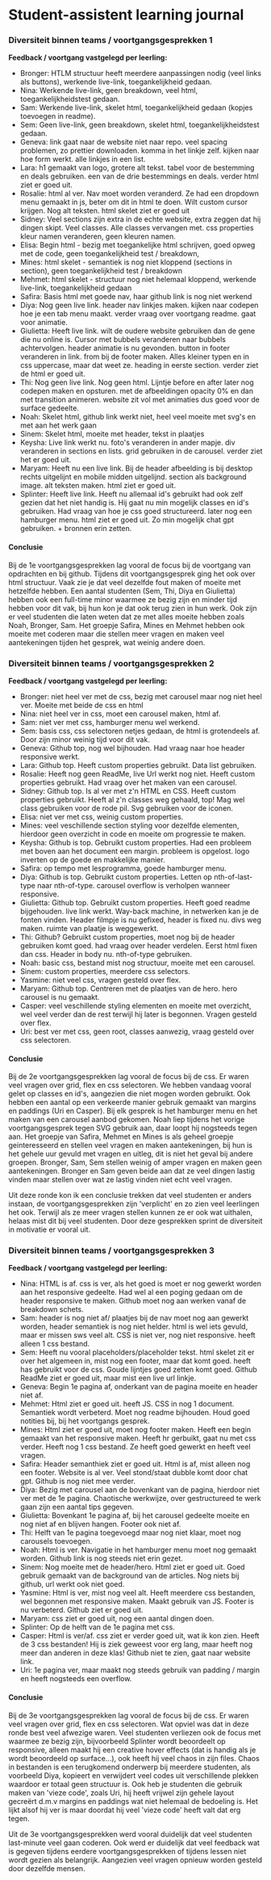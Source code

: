 # Student-assistent learning journal
### Diversiteit binnen teams / voortgangsgesprekken 1

**Feedback / voortgang vastgelegd per leerling:**
- Bronger: HTLM structuur heeft meerdere aanpassingen nodig (veel links als buttons), werkende live-link, toegankelijkheid gedaan.
- Nina: Werkende live-link, geen breakdown, veel html, toegankelijkheidstest gedaan.
- Sam: Werkende live-link, skelet html, toegankelijkheid gedaan (kopjes toevoegen in readme).
- Sem: Geen live-link, geen breakdown, skelet html, toegankelijkheidstest gedaan.
- Geneva: link gaat naar de website niet naar repo. veel spacing problemen, zo prettier downloaden. komma in het linkje zelf. kijken naar hoe form werkt. alle linkjes in een list. 
- Lara: h1 gemaakt van logo, grotere alt tekst. tabel voor de bestemming en deals gebruiken. een van de drie bestemmings en deals. verder html ziet er goed uit.
- Rosalie: html al ver. Nav moet worden veranderd. Ze had een dropdown menu gemaakt in js, beter om dit in html te doen. Wilt custom cursor krijgen. Nog alt teksten. html skelet ziet er goed uit
- Sidney: Veel sections zijn extra in de echte website, extra zeggen dat hij dingen skipt. Veel classes. Alle classes vervangen met. css properties kleur namen veranderen, geen kleuren namen.
- Elisa: Begin html - bezig met toegankelijke html schrijven, goed opweg met de code, geen toegankelijkheid test / breakdown,
- Mines: html skelet - semantiek is nog niet kloppend (sections in section), geen toegankelijkheid test / breakdown
- Mehmet: html skelet - structuur nog niet helemaal kloppend, werkende live-link, toegankelijkheid gedaan
- Safira: Basis html met goede nav, haar github link is nog niet werkend
- Diya: Nog geen live link. header nav linkjes maken. kijken naar codepen hoe je een tab menu maakt. verder vraag over voortgang readme. gaat voor animatie. 
- Giulietta: Heeft live link. wilt de oudere website gebruiken dan de gene die nu online is. Cursor met bubbels veranderen naar bubbels achtervolgen. header animatie is nu gevonden. button in footer veranderen in link. from bij de footer maken. Alles kleiner typen en in css uppercase, maar dat weet ze. heading in eerste section. verder ziet de html er goed uit.
- Thi: Nog geen live link. Nog geen html. Lijntje before en after later nog codepen maken en opsturen. met de afbeeldingen opacity 0% en dan met transition animeren. website zit vol met animaties dus goed voor de surface gedeelte. 
- Noah: Skelet html, github link werkt niet, heel veel moeite met svg's en met aan het werk gaan
- Sinem: Skelet html, moeite met header, tekst in plaatjes
- Keysha: Live link werkt nu. foto's veranderen in ander mapje. div veranderen in sections en lists. grid gebruiken in de carousel. verder ziet het er goed uit. 
- Maryam: Heeft nu een live link. Bij de header afbeelding is bij desktop rechts uitgelijnt en mobile midden uitgelijnd. section als background image. alt teksten maken. html ziet er goed uit.
- Splinter: Heeft live link. Heeft nu allemaal id's gebruikt had ook zelf gezien dat het niet handig is. Hij gaat nu min mogelijk classes en id's gebruiken. Had vraag van hoe je css goed structureerd. later nog een hamburger menu. html ziet er goed uit. Zo min mogelijk chat gpt gebruiken. + bronnen erin zetten.


#### Conclusie

Bij de 1e voortgangsgesprekken lag vooral de focus bij de voortgang van opdrachten en bij github. Tijdens dit voortgangsgesprek ging het ook over html structuur. Vaak zie je dat veel dezelfde fout maken of moeite met hetzelfde hebben. Een aantal studenten (Sem, Thi, Diya en Giulietta) hebben ook een full-time minor waarmee ze bezig zijn en minder tijd hebben voor dit vak, bij hun kon je dat ook terug zien in hun werk. Ook zijn er veel studenten die laten weten dat ze met alles moeite hebben zoals Noah, Bronger, Sam. Het groepje Safira, Mines en Mehmet hebben ook moeite met coderen maar die stellen meer vragen en maken veel aantekeningen tijden het gesprek, wat weinig andere doen.

### Diversiteit binnen teams / voortgangsgesprekken 2

**Feedback / voortgang vastgelegd per leerling:**
- Bronger: niet heel ver met de css, bezig met carousel maar nog niet heel ver. Moeite met beide de css en html
- Nina: niet heel ver in css, moet een carousel maken, html af.
- Sam: niet ver met css, hamburger menu wel werkend.
- Sem: basis css, css selectoren netjes gedaan, de html is grotendeels af. Door zijn minor weinig tijd voor dit vak.
- Geneva:  Github top, nog wel bijhouden. Had vraag naar hoe header responsive werkt.
- Lara: Github top. Heeft custom properties gebruikt. Data list gebruiken.
- Rosalie: Heeft nog geen ReadMe, live Url werkt nog niet. Heeft custom properties gebruikt. Had vraag over het maken van een carousel.
- Sidney: Github top. Is al ver met z'n HTML en CSS. Heeft custom properties gebruikt. Heeft al z'n classes weg gehaald, top! Mag wel class gebruiken voor de rode pil. Svg gebruiken voor de iconen.
- Elisa: niet ver met css, weinig custom properties.
- Mines: veel veschillende section styling voor dezelfde elementen, hierdoor geen overzicht in code en moeite om progressie te maken.
- Keysha: Github is top. Gebruikt custom properties. Had een probleem met boven aan het document een margin. probleem is opgelost. logo inverten op de goede en makkelijke manier. 
- Safira: op tempo met lesprogramma, goede hamburger menu.
- Diya: Github is top. Gebruikt custom properties. Letten op nth-of-last-type naar nth-of-type. carousel overflow is verholpen wanneer responsive.
- Giulietta: Github top. Gebruikt custom properties. Heeft goed readme bijgehouden. live link werkt. Way-back machine, in netwerken kan je de fonten vinden. Header filmpje is nu gefixed, header is fixed nu. divs weg maken. ruimte van plaatje is weggewerkt.
- Thi: Github? Gebruikt custom properties, moet nog bij de header gebruiken komt goed. had vraag over header verdelen. Eerst html fixen dan css. Header in body nu. nth-of-type gebruiken.
- Noah: basic css, bestand mist nog structuur, moeite met een carousel.
- Sinem: custom properties, meerdere css selectors.
- Yasmine: niet veel css, vragen gesteld over flex.
- Maryam: Github top. Centreren met de plaatjes van de hero. hero carousel is nu gemaakt.
- Casper: veel veschillende styling elementen en moeite met overzicht, wel veel verder dan de rest terwijl hij later is begonnen. Vragen gesteld over flex.
- Uri: best ver met css, geen root, classes aanwezig, vraag gesteld over css selectoren.

#### Conclusie

Bij de 2e voortgangsgesprekken lag vooral de focus bij de css. Er waren veel vragen over grid, flex en css selectoren. We hebben vandaag vooral gelet op classes en id's, aangezien die niet mogen worden gebruikt. Ook hebben een aantal op een verkeerde manier gebruik gemaakt van margins en paddings (Uri en Casper). Bij elk gesprek is het hamburger menu en het maken van een carousel aanbod gekomen. Noah liep tijdens het vorige voortgangsgesprek tegen SVG gebruik aan, daar loopt hij nogsteeds tegen aan. Het groepje van Safira, Mehmet en Mines is als geheel groepje geinteresseerd en stellen veel vragen en maken aantekeningen, bij hun is het gehele uur gevuld met vragen en uitleg, dit is niet het geval bij andere groepen. Bronger, Sam, Sem stellen weinig of amper vragen en maken geen aantekeningen. Bronger en Sam geven beide aan dat ze veel dingen lastig vinden maar stellen over wat ze lastig vinden niet echt veel vragen.

Uit deze ronde kon ik een conclusie trekken dat veel studenten er anders instaan, de voortgangsgesprekken zijn 'verplicht' en zo zien veel leerlingen het ook. Terwijl als ze meer vragen stellen kunnen ze er ook wat uithalen, helaas mist dit bij veel studenten. Door deze gesprekken sprint de diversiteit in motivatie er vooral uit.


### Diversiteit binnen teams / voortgangsgesprekken 3

**Feedback / voortgang vastgelegd per leerling:**
- Nina: HTML is af. css is ver, als het goed is moet er nog gewerkt worden aan het responsive gedeelte. Had wel al een poging gedaan om de header responsive te maken. Github moet nog aan werken vanaf de breakdown schets.
- Sam: header is nog niet af/ plaatjes bij de nav moet nog aan gewerkt worden, header semantiek is nog niet helder. html is wel iets gevuld, maar er missen sws veel alt. CSS is niet ver, nog niet responsive. heeft alleen 1 css bestand.
- Sem: Heeft nu vooral placeholders/placeholder tekst. html skelet zit er over het algemeen in, mist nog een footer, maar dat komt goed. heeft has gebruikt voor de css. Goude lijntjes goed zetten komt goed. Github ReadMe ziet er goed uit, maar mist een live url linkje.
- Geneva: Begin 1e pagina af, onderkant van de pagina moeite en header niet af.
- Mehmet: Html ziet er goed uit. heeft JS. CSS in nog 1 document. Semantiek wordt verbeterd. Moet nog readme bijhouden. Houd goed notities bij, bij het voortgangs gesprek.
- Mines: Html ziet er goed uit, moet nog footer maken. Heeft een begin gemaakt van het responsive maken. Heeft hr gerbuikt, gaat nu met css verder. Heeft nog 1 css bestand. Ze heeft goed gewerkt en heeft veel vragen.
- Safira: Header semanthiek ziet er goed uit. Html is af, mist alleen nog een footer. Website is al ver. Veel stond/staat dubble komt door chat gpt. Github is nog niet mee verder.
- Diya: Bezig met carousel aan de bovenkant van de pagina, hierdoor niet ver met de 1e pagina. Chaotische werkwijze, over gestructureed te werk gaan zijn een aantal tips gegeven.
- Giulietta: Bovenkant 1e pagina af, bij het carousel gedeelte moeite en nog niet af en blijven hangen. Footer ook niet af.
- Thi: Helft van 1e pagina toegevoegd maar nog niet klaar, moet nog carousels toevoegen.
- Noah: Html is ver. Navigatie in het hamburger menu moet nog gemaakt worden. Github link is nog steeds niet erin gezet.
- Sinem: Nog moeite met de header/hero. Html ziet er goed uit. Goed gebruik gemaakt van de background van de articles. Nog niets bij github, url werkt ook niet goed.
- Yasmine: Html is ver, mist nog veel alt. Heeft meerdere css bestanden, wel begonnen met responsive maken. Maakt gebruik van JS. Footer is nu verbeterd. Github ziet er goed uit.
- Maryam: css ziet er goed uit, nog een aantal dingen doen.
- Splinter: Op de helft van de 1e pagina met css.
- Casper: Html is ver/af. css ziet er verder goed uit, wat ik kon zien. Heeft de 3 css bestanden! Hij is ziek geweest voor erg lang, maar heeft nog meer dan anderen in deze klas! Github niet te zien, gaat naar website link.
- Uri: 1e pagina ver, maar maakt nog steeds gebruik van padding / margin en heeft nogsteeds een overflow.

#### Conclusie

Bij de 3e voortgangsgesprekken lag vooral de focus bij de css. Er waren veel vragen over grid, flex en css selectoren. Wat opviel was dat in deze ronde best veel afwezige waren. Veel studenten verliezen ook de focus met waarmee ze bezig zijn, bijvoorbeeld Splinter wordt beoordeelt op responsive, alleen maakt hij een creative hover effects (dat is handig als je wordt beoordeeld op surface...), ook heeft hij veel chaos in zijn files. Chaos in bestanden is een terugkomend onderwerp bij meerdere studenten, als voorbeeld Diya, kopieert en verwijdert veel codes uit verschillende plekken waardoor er totaal geen structuur is. Ook heb je studenten die gebruik maken van 'vieze code', zoals Uri, hij heeft vrijwel zijn gehele layout gecreërt d.m.v margins en paddings wat niet helemaal de bedoeling is. Het lijkt alsof hij ver is maar doordat hij veel 'vieze code' heeft valt dat erg tegen.

Uit de 3e voortgangsgesprekken werd vooral duidelijk dat veel studenten last-minute veel gaan coderen. Ook werd er duidelijk dat veel feedback wat is gegeven tijdens eerdere voortgangsgesprekken of tijdens lessen niet wordt gezien als belangrijk. Aangezien veel vragen opnieuw worden gesteld door dezelfde mensen. 
